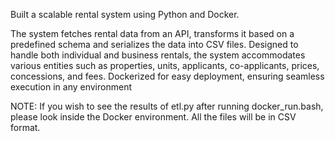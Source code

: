 Built a scalable rental system using Python and Docker. 

The system fetches rental data from an API, transforms it based on a predefined schema and serializes the data into CSV files. Designed to handle both individual and business rentals, the system accommodates various entities such as properties, units, applicants, co-applicants, prices, concessions, and fees. Dockerized for easy deployment, ensuring seamless execution in any environment

NOTE:
If you wish to see the results of etl.py after running docker_run.bash, please look inside the Docker environment.
All the files will be in CSV format.
